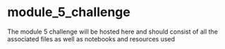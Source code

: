 # module_5_challenge
The module 5 challenge will be hosted here and should consist of all the associated files as well as notebooks and resources used
